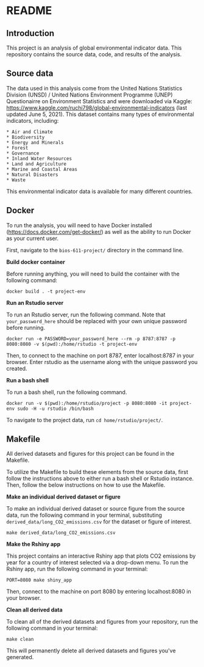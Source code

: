 # README

## Introduction
This project is an analysis of global environmental indicator data. This repository contains the source data, code, and results of the analysis.

## Source data
The data used in this analysis come from the United Nations Statistics Division (UNSD) / United Nations Environment Programme (UNEP) Questionairre on Environment Statistics and were downloaded via Kaggle: https://www.kaggle.com/ruchi798/global-environmental-indicators (last updated June 5, 2021). This dataset contains many types of environmental indicators, including:     

	* Air and Climate     
	* Biodiversity     
	* Energy and Minerals     
	* Forest      
	* Governance     
	* Inland Water Resources     
	* Land and Agriculture     
	* Marine and Coastal Areas     
	* Natural Disasters     
	* Waste     
	    
This environmental indicator data is available for many different countries.

## Docker
To run the analysis, you will need to have Docker installed (https://docs.docker.com/get-docker/) as well as the ability to run Docker as your current user.     

First, navigate to the `bios-611-project/` directory in the command line.     

**Build docker container**     

Before running anything, you will need to build the container with the following command:     
```
docker build . -t project-env
```     

**Run an Rstudio server**     

To run an Rstudio server, run the following command. Note that `your_password_here` should be replaced with your own unique password before running.     

```
docker run -e PASSWORD=your_password_here --rm -p 8787:8787 -p 8080:8080 -v $(pwd):/home/rstudio -t project-env
```     

Then, to connect to the machine on port 8787, enter localhost:8787 in your browser. Enter rstudio as the username along with the unique password you created.

**Run a bash shell**     

To run a bash shell, run the following command.     

```
docker run -v $(pwd):/home/rstudio/project -p 8080:8080 -it project-env sudo -H -u rstudio /bin/bash
```

To navigate to the project data, run `cd home/rstudio/project/`.   

## Makefile
All derived datasets and figures for this project can be found in the Makefile.    

To utilize the Makefile to build these elements from the source data, first follow the instructions above to either run a bash shell or Rstudio instance. Then, follow the below instructions on how to use the Makefile.

**Make an individual derived dataset or figure**     

To make an individual derived dataset or source figure from the source data, run the following command in your terminal, substituting `derived_data/long_CO2_emissions.csv` for the dataset or figure of interest.     
```
make derived_data/long_CO2_emissions.csv
```

**Make the Rshiny app**

This project contains an interactive Rshiny app that plots CO2 emissions by year for a country of interest selected via a drop-down menu. To run the Rshiny app, run the following command in your terminal:
```
PORT=8080 make shiny_app
```
Then, connect to the machine on port 8080 by entering localhost:8080 in your browser.

**Clean all derived data**

To clean all of the derived datasets and figures from your repository, run the following command in your terminal:
```
make clean
```
This will permanently delete all derived datasets and figures you've generated.


